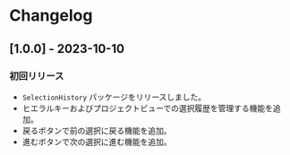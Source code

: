 # Changelog

## [1.0.0] - 2023-10-10
### 初回リリース
- `SelectionHistory` パッケージをリリースしました。
- ヒエラルキーおよびプロジェクトビューでの選択履歴を管理する機能を追加。
- 戻るボタンで前の選択に戻る機能を追加。
- 進むボタンで次の選択に進む機能を追加。